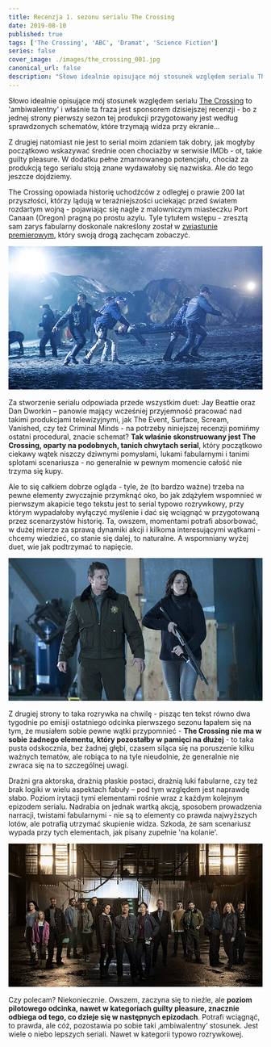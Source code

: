 ```yaml
---
title: Recenzja 1. sezonu serialu The Crossing
date: 2019-08-10
published: true
tags: ['The Crossing', 'ABC', 'Dramat', 'Science Fiction']
series: false
cover_image: ./images/the_crossing_001.jpg
canonical_url: false
description: "Słowo idealnie opisujące mój stosunek względem serialu The Crossing to 'ambiwalentny' i właśnie ta fraza jest sponsorem dzisiejszej recenzji - bo z jednej strony pierwszy sezon tej produkcji przygotowany jest według sprawdzonych schematów, które trzymają widza przy ekranie..."
---
```


Słowo idealnie opisujące mój stosunek względem serialu [The Crossing](https://www.imdb.com/title/tt6461824/) to 'ambiwalentny' i właśnie ta fraza jest sponsorem dzisiejszej recenzji - bo z jednej strony pierwszy sezon tej produkcji przygotowany jest według sprawdzonych schematów, które trzymają widza przy ekranie...

Z drugiej natomiast nie jest to serial moim zdaniem tak dobry, jak mogłyby początkowo wskazywać średnie ocen chociażby w serwisie IMDb - ot, takie guilty pleasure. W dodatku pełne zmarnowanego potencjału, chociaż za produkcją tego serialu stoją znane wydawałoby się nazwiska. Ale do tego jeszcze dojdziemy.

The Crossing opowiada historię uchodźców z odległej o prawie 200 lat przyszłości, którzy lądują w teraźniejszości uciekając przed światem rozdartym wojną - pojawiając się nagle z malowniczym miasteczku Port Canaan (Oregon) pragną po prostu azylu. Tyle tytułem wstępu - zresztą sam zarys fabularny doskonale nakreślony został w [zwiastunie premierowym](https://www.youtube.com/watch?v=vq4w6GhDTmU), który swoją drogą zachęcam zobaczyć.

![Image](./images/the_crossing_002.jpg)

Za stworzenie serialu odpowiada przede wszystkim duet: Jay Beattie oraz Dan Dworkin – panowie mający wcześniej przyjemność pracować nad takimi produkcjami telewizyjnymi, jak The Event, Surface, Scream, Vanished, czy też Criminal Minds - na potrzeby niniejszej recenzji pomińmy ostatni procedural, znacie schemat? **Tak właśnie skonstruowany jest The Crossing, oparty na podobnych, tanich chwytach serial**, który początkowo ciekawy wątek niszczy dziwnymi pomysłami, lukami fabularnymi i tanimi splotami scenariusza - no generalnie w pewnym momencie całość nie trzyma się kupy.

Ale to się całkiem dobrze ogląda - tyle, że (to bardzo ważne) trzeba na pewne elementy zwyczajnie przymknąć oko, bo jak zdążyłem wspomnieć w pierwszym akapicie tego tekstu jest to serial typowo rozrywkowy, przy którym wypadałoby wyłączyć myślenie i dać się wciągnąć w przygotowaną przez scenarzystów historię. Ta, owszem, momentami potrafi absorbować, w dużej mierze za sprawą dynamiki akcji i kilkoma interesującymi wątkami - chcemy wiedzieć, co stanie się dalej, to naturalne. A wspomniany wyżej duet, wie jak podtrzymać to napięcie.

![Image](./images/the_crossing_003.jpg)

Z drugiej strony to taka rozrywka na chwilę - pisząc ten tekst równo dwa tygodnie po emisji ostatniego odcinka pierwszego sezonu łapałem się na tym, że musiałem sobie pewne wątki przypomnieć - **The Crossing nie ma w sobie żadnego elementu, który pozostałby w pamięci na dłużej** - to taka pusta odskocznia, bez żadnej głębi, czasem siląca się na poruszenie kilku ważnych tematów, ale robiąca to na tyle nieudolnie, że generalnie nie zwraca się na to szczególnej uwagi.

Drażni gra aktorska, drażnią płaskie postaci, drażnią luki fabularne, czy też brak logiki w wielu aspektach fabuły – pod tym względem jest naprawdę słabo. Poziom irytacji tymi elementami rośnie wraz z każdym kolejnym epizodem serialu. Nadrabia on jednak wartką akcją, sposobem prowadzenia narracji, twistami fabularnymi - nie są to elementy co prawda najwyższych lotów, ale potrafią utrzymać skupienie widza. Szkoda, że sam scenariusz wypada przy tych elementach, jak pisany zupełnie 'na kolanie'.

![Image](./images/the_crossing_004.jpg)

Czy polecam? Niekoniecznie. Owszem, zaczyna się to nieźle, ale **poziom pilotowego odcinka, nawet w kategoriach guilty pleasure, znacznie odbiega od tego, co dzieje się w następnych epizodach**. Potrafi wciągnąć, to prawda, ale cóż, pozostawia po sobie taki ‚ambiwalentny’ stosunek. Jest wiele o niebo lepszych seriali. Nawet w kategorii typowo rozrywkowej.
